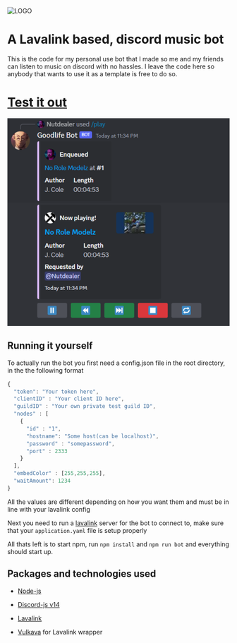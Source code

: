 ![LOGO](https://cdn.discordapp.com/avatars/709471193043959883/ac0f0d177dafcd42041bfb16e81cba63.png?size=256)
# A Lavalink based, discord music bot

This is the code for my personal use bot that I made so me and my friends can listen to music on discord with no hassles.
I leave the code here so anybody that wants to use it as a template is free to do so.

# [Test it out](https://discord.com/api/oauth2/authorize?client_id=709471193043959883&permissions=36857856&scope=bot%20applications.commands)

![example](assets/Capture.PNG)

## Running it yourself

To actually run the bot you first need a config.json file in the root directory, in the the following format
```js
{
  "token": "Your token here",
  "clientID" : "Your client ID here",
  "guildID" : "Your own private test guild ID",
  "nodes" : [
    {
      "id" : "1",
      "hostname": "Some host(can be localhost)",
      "password" : "somepassword",
      "port" : 2333
    }
  ],
  "embedColor" : [255,255,255],
  "waitAmount": 1234 
}
```

All the values are different depending on how you want them and must be in line with your lavalink config

Next you need to run a [lavalink](https://github.com/lavalink-devs/Lavalink) server for the bot to connect to, make sure that your ```application.yaml``` file is setup properly

All thats left is to start npm, run ```npm install``` and ```npm run bot``` and everything should start up. 

## Packages and technologies used
 
 - [Node-js](https://nodejs.org/en)

 - [Discord-js v14](https://discord.js.org/)

 - [Lavalink](https://github.com/lavalink-devs/Lavalink)

 - [Vulkava](https://vulkava.js.org/) for Lavalink wrapper


